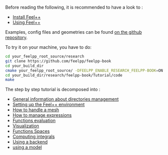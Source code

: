 Before reading the following, it is recommended to have a look to :

- [Install Feel++](../GettingStarted/download.md)
- [Using Feel++](../GettingStarted/compiling.md)

Examples, config files and geometries can be found [on the github repository](https://github.com/feelpp/feelpp-book/tree/master/Tutorial/code).

To try it on your machine, you have to do:
```sh
cd your_feelpp_root_source/research
git clone https://github.com/feelpp/feelpp-book
cd your_build_dir
cmake your_feelpp_root_source/ -DFEELPP_ENABLE_RESEARCH_FEELPP-BOOK=ON
cd your_build_dir/research/feelpp-book/Tutorial/code
make 
```


The step by step tutorial is decomposed into :   
- [General information about directories management](01-OutputDirectories.adoc)
- [Setting up the Feel++ environment](02-SettingUpEnvironment.md)
- [How to handle a mesh](03-LoadingMesh.md)
- [How to manage expressions](04-UsingExpressions.md)
- [Functions evaluation](05-EvaluatingFunctions.md)
- [Visualization](06-VisualizingFunctions.md)
- [Functions Spaces](07-SpaceElements.md)
- [Computing integrals](08-ComputingIntegrals.md)
- [Using a backend](09-UsingBackend.md)
- [using a model](10-Model.md)

